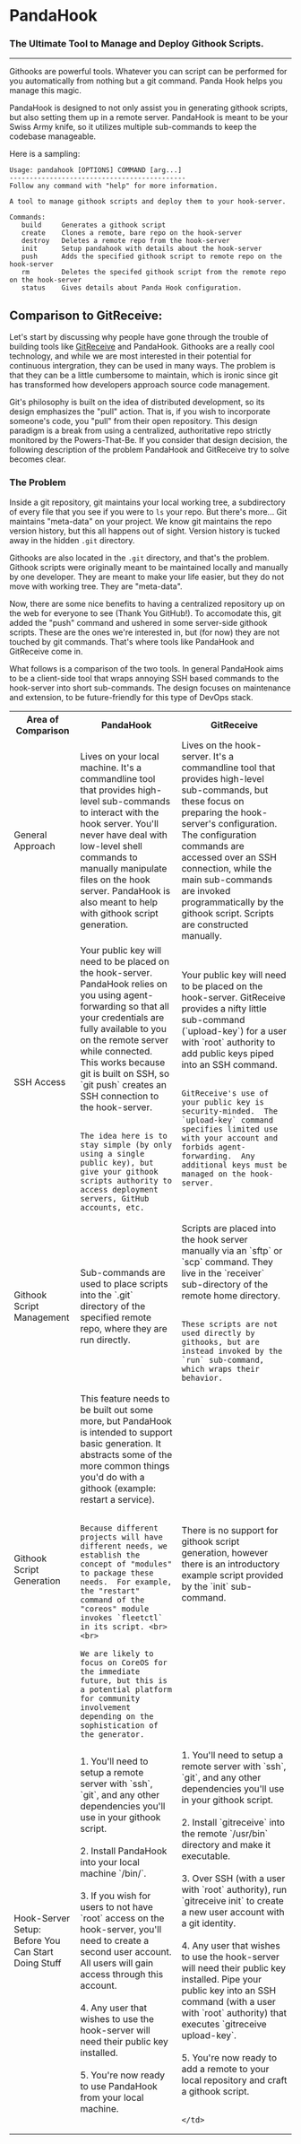PandaHook
=========

### The Ultimate Tool to Manage and Deploy Githook Scripts.

---
Githooks are powerful tools.  Whatever you can script can be performed for you automatically from nothing but a git command.  Panda Hook helps you manage this magic.

PandaHook is designed to not only assist you in generating githook scripts, but also setting them up in a remote server.  PandaHook is meant to be your Swiss Army knife, so it utilizes multiple sub-commands to keep the codebase manageable.  

Here is a sampling:

```
Usage: pandahook [OPTIONS] COMMAND [arg...]
--------------------------------------------
Follow any command with "help" for more information.

A tool to manage githook scripts and deploy them to your hook-server.

Commands:
   build     Generates a githook script
   create    Clones a remote, bare repo on the hook-server
   destroy   Deletes a remote repo from the hook-server
   init      Setup pandahook with details about the hook-server
   push      Adds the specified githook script to remote repo on the hook-server
   rm        Deletes the specifed githook script from the remote repo on the hook-server
   status    Gives details about Panda Hook configuration.
```

## Comparison to GitReceive:
Let's start by discussing why people have gone through the trouble of building tools like [GitReceive](https://github.com/progrium/gitreceive) and PandaHook.  Githooks are a really cool technology, and while we are most interested in their potential for continuous intergration, they can be used in many ways. The problem is that they can be a little cumbersome to maintain, which is ironic since git has transformed how developers approach source code management.  

Git's philosophy is built on the idea of distributed development, so its design emphasizes the "pull" action.  That is, if you wish to incorporate someone's code, you "pull" from their open repository.  This design paradigm is a break from using a centralized, authoritative repo strictly monitored by the Powers-That-Be.  If you consider that design decision, the following description of the problem PandaHook and GitReceive try to solve becomes clear.

### The Problem
Inside a git repository, git maintains your local working tree, a subdirectory of every file that you see if you were to `ls` your repo.  But there's more... Git maintains "meta-data" on your project.  We know git maintains the repo version history, but this all happens out of sight.  Version history is tucked away in the hidden `.git` directory.

Githooks are also located in the `.git` directory, and that's the problem.  Githook scripts were originally meant to be maintained locally and manually by one developer.  They are meant to make your life easier, but they do not move with working tree.  They are "meta-data".

Now, there are some nice benefits to having a centralized repository up on the web for everyone to see (Thank You GitHub!).  To accomodate this, git added the "push" command and ushered in some server-side githook scripts.  These are the ones we're interested in, but (for now) they are not touched by git commands.  That's where tools like PandaHook and GitReceive come in.

What follows is a comparison of the two tools.  In general PandaHook aims to be a client-side tool that wraps annoying SSH based commands to the hook-server into short sub-commands.  The design focuses on maintenance and extension, to be future-friendly for this type of DevOps stack.



<table>
  <tr>
    <th>Area of Comparison</th>
    <th>PandaHook</th>
    <th>GitReceive</th>
  </tr>

  <tr>
    <td class=title> General Approach </td>
    <td>
      Lives on your local machine.  It's a commandline tool that provides high-level sub-commands to interact with the hook server.  You'll never have deal with low-level shell commands to manually manipulate files on the hook server.  PandaHook is also meant to help with githook script generation.  
    </td>
    <td>
      Lives on the hook-server.  It's a commandline tool that provides high-level sub-commands, but these focus on preparing the hook-server's configuration.  The configuration commands are accessed over an SSH connection, while the main sub-commands are invoked programmatically by the githook script.  Scripts are constructed manually.
    </td>
  </tr>

<tr>
  <td class=title> SSH Access </td>
  <td>
    Your public key will need to be placed on the hook-server.  PandaHook relies on you using agent-forwarding so that all your credentials are fully available to you on the remote server while connected.  This works because git is built on SSH, so `git push` creates an SSH connection to the hook-server.<br> <br>

    The idea here is to stay simple (by only using a single public key), but give your githook scripts authority to access deployment servers, GitHub accounts, etc.
  </td>
  <td>
    Your public key will need to be placed on the hook-server.  GitReceive provides a nifty little sub-command (`upload-key`) for a user with `root` authority to add public keys piped into an SSH command. <br> <br>

    GitReceive's use of your public key is security-minded.  The `upload-key` command specifies limited use with your account and forbids agent-forwarding.  Any additional keys must be managed on the hook-server.
  </td>
</tr>

<tr>
  <td class=title> Githook Script Management </td>
  <td>
    Sub-commands are used to place scripts into the `.git` directory of the specified remote repo, where they are run directly.
  </td>
  <td>
    Scripts are placed into the hook server manually via an `sftp` or `scp` command.  They live in the `receiver` sub-directory of the remote home directory.  <br> <br>

    These scripts are not used directly by githooks, but are instead invoked by the `run` sub-command, which wraps their behavior.
  </td>
</tr>


<tr>
  <td class=title> Githook Script Generation </td>
  <td>
    This feature needs to be built out some more, but PandaHook is intended to support basic generation.  It abstracts some of the more common things you'd do with a githook (example: restart a service). <br><br>

    Because different projects will have different needs, we establish the concept of "modules" to package these needs.  For example, the "restart" command of the "coreos" module invokes `fleetctl` in its script. <br><br>

    We are likely to focus on CoreOS for the immediate future, but this is a potential platform for community involvement depending on the sophistication of the generator.
  </td>
  <td>
    There is no support for githook script generation, however there is an introductory example script provided by the `init` sub-command. <br> <br>
  </td>
</tr>


  <tr>
    <td class=title> Hook-Server Setup: <br> Before You Can Start Doing Stuff </td>
    <td>
      1. You'll need to setup a remote server with `ssh`, `git`, and any other dependencies you'll use in your githook script. <br> <br>
      2. Install PandaHook into your local machine `/bin/`. <br><br>
      3. If you wish for users to not have `root` access on the hook-server, you'll need to create a second user account.  All users will gain access through this account. <br><br>
      4. Any user that wishes to use the hook-server will need their public key installed. <br> <br>
      5. You're now ready to use PandaHook from your local machine. <br><br>
    </td>
    <td>
      1. You'll need to setup a remote server with `ssh`, `git`, and any other dependencies you'll use in your githook script. <br><br>
      2. Install `gitreceive` into the remote `/usr/bin` directory and make it executable. <br><br>
      3. Over SSH (with a user with `root` authority), run `gitreceive init` to create a new user account with a git identity. <br><br>
      4. Any user that wishes to use the hook-server will need their public key installed.  Pipe your public key into an SSH command (with a user with `root` authority) that executes `gitreceive upload-key`. <br><br>
      5. You're now ready to add a remote to your local repository and craft a githook script. <br><br>

    </td>
  </tr>
</table>
